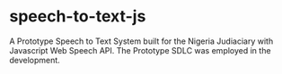 # speech-to-text-js
A Prototype Speech to Text System built for the Nigeria Judiaciary with Javascript Web Speech API. The Prototype SDLC was employed in the development.
